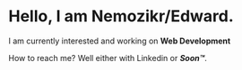 # Hello, I am Nemozikr/Edward.

I am currently interested and working on **Web Development** 

How to reach me? Well either with Linkedin or __*Soon™*__.

<!---
Nemozikr/Nemozikr is a ✨ special ✨ repository because its `README.md` (this file) appears on your GitHub profile.
You can click the Preview link to take a look at your changes.
--->
